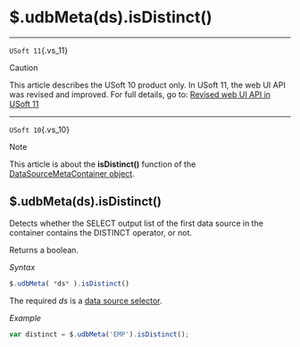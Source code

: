 # $.udbMeta(ds).isDistinct()



----

`USoft 11`{.vs_11}

> [!CAUTION]
> This article describes the USoft 10 product only.
> In USoft 11, the web UI API was revised and improved. For full details, go to:
> [Revised web UI API in USoft 11](/docs/Web%20and%20app%20UIs/UDB%20udb/Revised%20web%20UI%20API%20in%20USoft%2011.md)

----

`USoft 10`{.vs_10}

> [!NOTE]
> This article is about the **isDistinct()** function of the [DataSourceMetaContainer object](/docs/Web%20and%20app%20UIs/UDB%20DataSourceMetaContainer).

## **$.udbMeta(ds).isDistinct()**

Detects whether the SELECT output list of the first data source in the container contains the DISTINCT operator, or not.

Returns a boolean.

*Syntax*

```js
$.udbMeta( *ds* ).isDistinct()
```

The required *ds* is a [data source selector](/docs/Web%20and%20app%20UIs/UDB%20DataSourceMetaContainer/UDB%20DataSourceMetaContainer%20object.md).

*Example*

```js
var distinct = $.udbMeta('EMP').isDistinct();
```

 